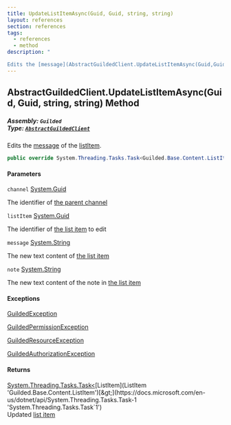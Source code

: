```yaml
---
title: UpdateListItemAsync(Guid, Guid, string, string)
layout: references
section: references
tags:
  - references
  - method
description: "

Edits the [message](AbstractGuildedClient.UpdateListItemAsync(Guid,Guid,string,string)#Guilded.AbstractGuildedClient.UpdateListItemAsync(Guid,Guid,string,string).message 'Guilded.AbstractGuildedClient.UpdateListItemAsync(Guid, Guid, string, string).message') of the [listItem](AbstractGuildedClient.UpdateListItemAsync(Guid,Guid,string,string)#Guilded.AbstractGuildedClient.UpdateListItemAsync(Guid,Guid,string,string).listItem 'Guilded.AbstractGuildedClient.UpdateListItemAsync(Guid, Guid, string, string).listItem')."
---
```


## AbstractGuildedClient.UpdateListItemAsync(Guid, Guid, string, string) Method
##### **Assembly:** `Guilded`<br/>**Type:** [`AbstractGuildedClient`](AbstractGuildedClient 'Guilded.AbstractGuildedClient')

Edits the [message](AbstractGuildedClient.UpdateListItemAsync(Guid,Guid,string,string)#Guilded.AbstractGuildedClient.UpdateListItemAsync(Guid,Guid,string,string).message 'Guilded.AbstractGuildedClient.UpdateListItemAsync(Guid, Guid, string, string).message') of the [listItem](AbstractGuildedClient.UpdateListItemAsync(Guid,Guid,string,string)#Guilded.AbstractGuildedClient.UpdateListItemAsync(Guid,Guid,string,string).listItem 'Guilded.AbstractGuildedClient.UpdateListItemAsync(Guid, Guid, string, string).listItem').

```csharp
public override System.Threading.Tasks.Task<Guilded.Base.Content.ListItem> UpdateListItemAsync(Guid channel, Guid listItem, string message, string? note=null);
```
#### Parameters

<a name='Guilded.AbstractGuildedClient.UpdateListItemAsync(Guid,Guid,string,string).channel'></a>

`channel` [System.Guid](https://docs.microsoft.com/en-us/dotnet/api/System.Guid 'System.Guid')

The identifier of [the parent channel](ServerChannel 'Guilded.Base.Servers.ServerChannel')

<a name='Guilded.AbstractGuildedClient.UpdateListItemAsync(Guid,Guid,string,string).listItem'></a>

`listItem` [System.Guid](https://docs.microsoft.com/en-us/dotnet/api/System.Guid 'System.Guid')

The identifier of [the list item](ListItem 'Guilded.Base.Content.ListItem') to edit

<a name='Guilded.AbstractGuildedClient.UpdateListItemAsync(Guid,Guid,string,string).message'></a>

`message` [System.String](https://docs.microsoft.com/en-us/dotnet/api/System.String 'System.String')

The new text content of [the list item](ListItem 'Guilded.Base.Content.ListItem')

<a name='Guilded.AbstractGuildedClient.UpdateListItemAsync(Guid,Guid,string,string).note'></a>

`note` [System.String](https://docs.microsoft.com/en-us/dotnet/api/System.String 'System.String')

The new text content of the note in [the list item](ListItem 'Guilded.Base.Content.ListItem')

#### Exceptions

[GuildedException](GuildedException 'Guilded.Base.GuildedException')

[GuildedPermissionException](GuildedPermissionException 'Guilded.Base.GuildedPermissionException')

[GuildedResourceException](GuildedResourceException 'Guilded.Base.GuildedResourceException')

[GuildedAuthorizationException](GuildedAuthorizationException 'Guilded.Base.GuildedAuthorizationException')

#### Returns
[System.Threading.Tasks.Task&lt;](https://docs.microsoft.com/en-us/dotnet/api/System.Threading.Tasks.Task-1 'System.Threading.Tasks.Task`1')[ListItem](ListItem 'Guilded.Base.Content.ListItem')[&gt;](https://docs.microsoft.com/en-us/dotnet/api/System.Threading.Tasks.Task-1 'System.Threading.Tasks.Task`1')  
Updated [list item](ListItem 'Guilded.Base.Content.ListItem')